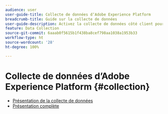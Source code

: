 ```yaml
---
audience: user
user-guide-title: Collecte de données dʼAdobe Experience Platform
breadcrumb-title: Guide sur la collecte de données
user-guide-description: Activez la collecte de données côté client pour Adobe Experience Platform Edge Network.
feature: Data Collection
source-git-commit: 6aaab0f5615b1f438ba8cef798aa1038a1953b33
workflow-type: ht
source-wordcount: '28'
ht-degree: 100%

---
```



# Collecte de données dʼAdobe Experience Platform {#collection}

- [Présentation de la collecte de données](./home.md)
- [Présentation complète](./e2e.md)
